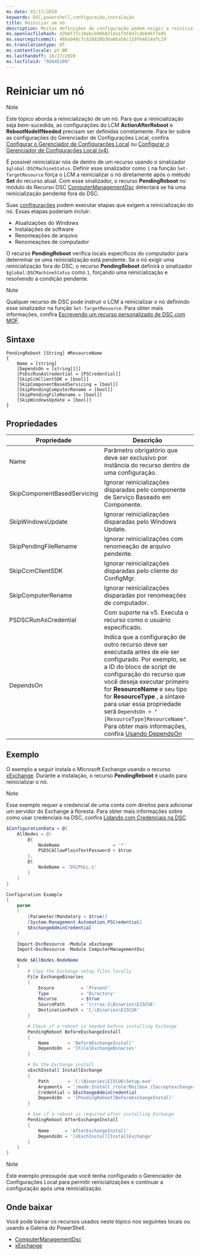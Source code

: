 ```yaml
---
ms.date: 01/17/2019
keywords: DSC,powershell,configuração,instalação
title: Reiniciar um nó
description: Muitas definições de configuração podem exigir a reinicialização do computador para que a alteração da configuração seja concluída. Este artigo explica como gerenciar reinicializações em uma configuração.
ms.openlocfilehash: d2b0f77c34ebcb006821da1f4f8d7c4b046f7a95
ms.sourcegitcommit: 488a940c7c828820b36a6ba56c119f64614afc29
ms.translationtype: HT
ms.contentlocale: pt-BR
ms.lasthandoff: 10/27/2020
ms.locfileid: "92645109"
---
```

# <a name="reboot-a-node"></a>Reiniciar um nó

> [!NOTE]
> Este tópico aborda a reinicialização de um nó. Para que a reinicialização seja bem-sucedida, as configurações do LCM **ActionAfterReboot** e **RebootNodeIfNeeded** precisam ser definidas corretamente. Para ler sobre as configurações do Gerenciador de Configurações Local, confira [Configurar o Gerenciador de Configurações Local](../managing-nodes/metaConfig.md) ou [Configurar o Gerenciador de Configurações Local (v4)](../managing-nodes/metaConfig4.md).

É possível reinicializar nós de dentro de um recurso usando o sinalizador `$global:DSCMachineStatus`. Definir esse sinalizador como `1` na função `Set-TargetResource` força o LCM a reinicializar o nó diretamente após o método **Set** do recurso atual. Com esse sinalizador, o recurso **PendingReboot** no módulo do Recurso DSC [ComputerManagementDsc](https://github.com/PowerShell/ComputerManagementDsc) detectará se há uma reinicialização pendente fora do DSC.

Suas [configurações](configurations.md) podem executar etapas que exigem a reinicialização do nó. Essas etapas poderiam incluir:

- Atualizações do Windows
- Instalações de software
- Renomeações de arquivo
- Renomeações de computador

O recurso **PendingReboot** verifica locais específicos do computador para determinar se uma reinicialização está pendente. Se o nó exigir uma reinicialização fora do DSC, o recurso **PendingReboot** definirá o sinalizador `$global:DSCMachineStatus` como `1`, forçando uma reinicialização e resolvendo a condição pendente.

> [!NOTE]
> Qualquer recurso de DSC pode instruir o LCM a reinicializar o nó definindo esse sinalizador na função `Set-TargetResource`. Para obter mais informações, confira [Escrevendo um recurso personalizado de DSC com MOF](../resources/authoringResourceMOF.md).

## <a name="syntax"></a>Sintaxe

```
PendingReboot [String] #ResourceName
{
    Name = [string]
    [DependsOn = [string[]]]
    [PsDscRunAsCredential = [PSCredential]]
    [SkipCcmClientSDK = [bool]]
    [SkipComponentBasedServicing = [bool]]
    [SkipPendingComputerRename = [bool]]
    [SkipPendingFileRename = [bool]]
    [SkipWindowsUpdate = [bool]]
}
```

## <a name="properties"></a>Propriedades

| Propriedade | Descrição |
| --- | --- |
| Name| Parâmetro obrigatório que deve ser exclusivo por instância do recurso dentro de uma configuração.|
| SkipComponentBasedServicing | Ignorar reinicializações disparadas pelo componente de Serviço Baseado em Componente. |
| SkipWindowsUpdate | Ignorar reinicializações disparadas pelo Windows Update.|
| SkipPendingFileRename | Ignorar reinicializações com renomeação de arquivo pendente. |
| SkipCcmClientSDK | Ignorar reinicializações disparadas pelo cliente do ConfigMgr. |
| SkipComputerRename | Ignorar reinicializações disparadas por renomeações de computador. |
| PSDSCRunAsCredential | Com suporte na v5. Executa o recurso como o usuário especificado. |
| DependsOn | Indica que a configuração de outro recurso deve ser executada antes de ele ser configurado. Por exemplo, se a ID do bloco de script de configuração do recurso que você deseja executar primeiro for **ResourceName** e seu tipo for **ResourceType** , a sintaxe para usar essa propriedade será `DependsOn = "[ResourceType]ResourceName"`. Para obter mais informações, confira [Usando DependsOn](resource-depends-on.md)|

## <a name="example"></a>Exemplo

O exemplo a seguir instala o Microsoft Exchange usando o recurso [xExchange](https://github.com/PowerShell/xExchange). Durante a instalação, o recurso **PendingReboot** é usado para reinicializar o nó.

> [!NOTE]
> Esse exemplo requer a credencial de uma conta com direitos para adicionar um servidor do Exchange à floresta. Para obter mais informações sobre como usar credenciais na DSC, confira [Lidando com Credenciais na DSC](../configurations/configDataCredentials.md)

```powershell
$ConfigurationData = @{
    AllNodes = @(
        @{
            NodeName                    = '*'
            PSDSCAllowPlainTextPassword = $true
        },
        @{
            NodeName = 'DSCPULL-1'
        }
    )
}

Configuration Example
{
    param
    (
        [Parameter(Mandatory = $true)]
        [System.Management.Automation.PSCredential]
        $ExchangeAdminCredential
    )

    Import-DscResource -Module xExchange
    Import-DscResource -Module ComputerManagementDsc

    Node $AllNodes.NodeName
    {
        # Copy the Exchange setup files locally
        File ExchangeBinaries
        {
            Ensure          = 'Present'
            Type            = 'Directory'
            Recurse         = $true
            SourcePath      = '\\rras-1\Binaries\E15CU6'
            DestinationPath = 'C:\Binaries\E15CU6'
        }

        # Check if a reboot is needed before installing Exchange
        PendingReboot BeforeExchangeInstall
        {
            Name       = 'BeforeExchangeInstall'
            DependsOn  = '[File]ExchangeBinaries'
        }

        # Do the Exchange install
        xExchInstall InstallExchange
        {
            Path       = 'C:\Binaries\E15CU6\Setup.exe'
            Arguments  = '/mode:Install /role:Mailbox /Iacceptexchangeserverlicenseterms'
            Credential = $ExchangeAdminCredential
            DependsOn  = '[PendingReboot]BeforeExchangeInstall'
        }

        # See if a reboot is required after installing Exchange
        PendingReboot AfterExchangeInstall
        {
            Name      = 'AfterExchangeInstall'
            DependsOn = '[xExchInstall]InstallExchange'
        }
    }
}
```

> [!NOTE]
> Este exemplo pressupõe que você tenha configurado o Gerenciador de Configurações Local para permitir reinicializações e continuar a configuração após uma reinicialização.

## <a name="where-to-download"></a>Onde baixar

Você pode baixar os recursos usados neste tópico nos seguintes locais ou usando a Galeria do PowerShell.

- [ComputerManagementDsc](https://github.com/PowerShell/ComputerManagementDsc)
- [xExchange](https://github.com/PowerShell/xExchange)
